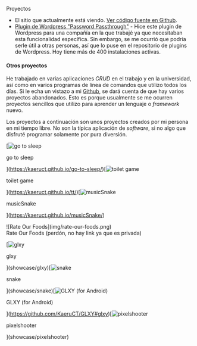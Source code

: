 Proyectos

*   El sitio que actualmente está viendo. [Ver código fuente en Github](https://github.com/kaeruct/avc).
*   [Plugin de Wordpress "Password Passthrough"](https://wordpress.org/plugins/password-passthrough) - Hice este plugin de Wordpress para una compañía en la que trabajé ya que necesitaban esta funcionalidad específica. Sin embargo, se me ocurrió que podría serle útil a otras personas, así que lo puse en el repositorio de plugins de Wordpress. Hoy tiene más de 400 instalaciones activas.

#### Otros proyectos

He trabajado en varias aplicaciones _CRUD_ en el trabajo y en la universidad, así como en varios programas de línea de comandos que utilizo todos los días. Si le echa un vistazo a mi [Github](https://github.com/KaeruCT), se dará cuenta de que hay varios proyectos abandonados. Esto es porque usualmente se me ocurren proyectos sencillos que utilizo para aprender un lenguaje o _framework_ nuevo.

Los proyectos a continuación son unos proyectos creados por mi persona en mi tiempo libre. No son la típica aplicación de _software_, si no algo que disfruté programar solamente por pura diversión.

[![go to sleep](img/gotosleep.png)

<div>go to sleep</div>

](https://kaeruct.github.io/go-to-sleep/)[![toilet game](img/toiletgame.png)

<div>toilet game</div>

](https://kaeruct.github.io/tt/)[![musicSnake](img/musicSnake.png)

<div>musicSnake</div>

](https://kaeruct.github.io/musicSnake/)

<div class="thumbnail">![Rate Our Foods](img/rate-our-foods.png)

<div>Rate Our Foods (perdón, no hay link ya que es privada)</div>

</div>

[![glxy](img/glxy.png)

<div>glxy</div>

](showcase/glxy)[![snake](img/snake.png)

<div>snake</div>

](showcase/snake)[![GLXY (for Android)](img/glxy-android.png)

<div>GLXY (for Android)</div>

](https://github.com/KaeruCT/GLXY#glxy)[![pixelshooter](img/pixelshooter.png)

<div>pixelshooter</div>

](showcase/pixelshooter)